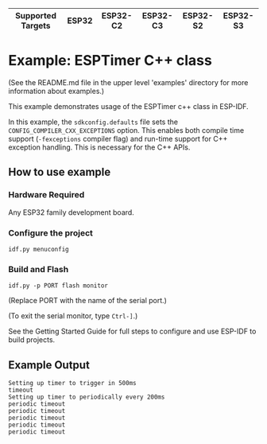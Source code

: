 | Supported Targets | ESP32 | ESP32-C2 | ESP32-C3 | ESP32-S2 | ESP32-S3 |
| ----------------- | ----- | -------- | -------- | -------- | -------- |

# Example: ESPTimer C++ class

(See the README.md file in the upper level 'examples' directory for more information about examples.)

This example demonstrates usage of the ESPTimer c++ class in ESP-IDF.

In this example, the `sdkconfig.defaults` file sets the `CONFIG_COMPILER_CXX_EXCEPTIONS` option.
This enables both compile time support (`-fexceptions` compiler flag) and run-time support for C++ exception handling.
This is necessary for the C++ APIs.

## How to use example

### Hardware Required

Any ESP32 family development board.

### Configure the project

```
idf.py menuconfig
```

### Build and Flash

```
idf.py -p PORT flash monitor
```

(Replace PORT with the name of the serial port.)

(To exit the serial monitor, type ``Ctrl-]``.)

See the Getting Started Guide for full steps to configure and use ESP-IDF to build projects.

## Example Output

```
Setting up timer to trigger in 500ms
timeout
Setting up timer to periodically every 200ms
periodic timeout
periodic timeout
periodic timeout
periodic timeout
periodic timeout

```

